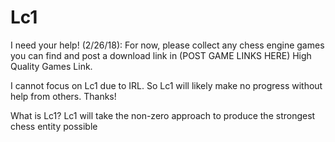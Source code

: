# Lc1
I need your help! (2/26/18): 
For now, please collect any chess engine games you can find and post a download link in (POST GAME LINKS HERE) High Quality Games Link.

I cannot focus on Lc1 due to IRL. So Lc1 will likely make no progress without help from others. Thanks!

What is Lc1?
Lc1 will take the non-zero approach to produce the strongest chess entity possible

